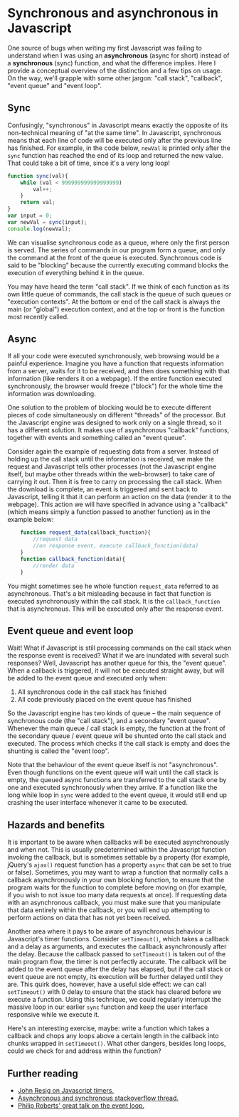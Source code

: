 # Synchronous and asynchronous in Javascript

One source of bugs when writing my first Javascript was failing to understand when I was using an **asynchronous** (async for short) instead of a **synchronous** (sync) function, and what the difference implies. Here I provide a conceptual overview of the distinction and a few tips on usage. On the way, we'll grapple with some other jargon: "call stack", "callback", "event queue" and "event loop".

## Sync

Confusingly, "synchronous" in Javascript means exactly the opposite of its non-technical meaning of "at the same time". In Javascript, synchronous means that each line of code will be executed only after the previous line has finished. For example, in the code below, `newVal` is printed only after the `sync` function has reached the end of its loop and returned the new value. That could take a bit of time, since it's a very long loop!

```javascript
function sync(val){
	while (val < 999999999999999999)
		val++;
	}
	return val;
}
var input = 0;
var newVal = sync(input);
console.log(newVal);
```

We can visualise synchronous code as a queue, where only the first person is served. The series of commands in our program form a queue, and only the command at the front of the queue is executed. Synchronous code is said to be "blocking" because the currently executing command blocks the execution of everything behind it in the queue. 

You may have heard the term "call stack". If we think of each function as its own little queue of commands, the call stack is the queue of such queues or "execution contexts". At the bottom or end of the call stack is always the main (or "global") execution context, and at the top or front is the function most recently called.

## Async

If all your code were executed synchronously, web browsing would be a painful experience. Imagine you have a function that requests information from a server, waits for it to be received, and then does something with that information (like renders it on a webpage). If the entire function executed synchronously, the browser would freeze ("block") for the whole time the information was downloading.

One solution to the problem of blocking would be to execute different pieces of code simultaneously on different "threads" of the processor. But the Javascript engine was designed to work only on a single thread, so it has a different solution. It makes use of asynchronous "callback" functions, together with events and something called an "event queue".

Consider again the example of requesting data from a server. Instead of holding up the call stack until the information is received, we make the request and Javascript tells other processes (not the Javascript engine itself, but maybe other threads within the web-browser) to take care of carrying it out. Then it is free to carry on processing the call stack. When the download is complete, an event is triggered and sent back to Javascript, telling it that it can perform an action on the data (render it to the webpage). This action we will have specified in advance using a "callback" (which means simply a function passed to another function) as in the example below:

```javascript
	function request_data(callback_function){
		//request data
		//on response event, execute callback_function(data)
	}
	function callback_function(data){
		//render data
	}
```

You might sometimes see he whole function `request_data` referred to as asynchronous. That's a bit misleading because in fact that function is executed synchronously within the call stack. It is the `callback_function` that is asynchronous. This will be executed only after the response event.

## Event queue and event loop

Wait! What if Javascript is still processing commands on the call stack when the response event is received? What if we are inundated with several such responses? Well, Javascript has another queue for this, the "event queue". When a callback is triggered, it will not be executed straight away, but will be added to the event queue and executed only when:

1. All synchronous code in the call stack has finished
2. All code previously placed on the event queue has finished

So the Javascript engine has two kinds of queue – the main sequence of synchronous code (the "call stack"), and a secondary "event queue". Whenever the main queue / call stack is empty, the function at the front of the secondary queue / event queue will be shunted onto the call stack and executed. The process which checks if the call stack is empty and does the shunting is called the "event loop". 

Note that the behaviour of the event queue itself is not "asynchronous". Even though functions on the event queue will wait until the call stack is empty, the queued async functions are transferred to the call stack one by one and executed synchronously when they arrive. If a function like the long while loop in `sync` were added to the event queue, it would still end up crashing the user interface whenever it came to be executed.

## Hazards and benefits

It is important to be aware when callbacks will be executed asynchronously and when not. This is usually predetermined within the Javascript function invoking the callback, but is sometimes settable by a property (for example, jQuery's `ajax()` request function has a property `async` that can be set to true or false). Sometimes, you may want to wrap a function that normally calls a callback asynchronously in your own blocking function, to ensure that the program waits for the function to complete before moving on (for example, if you wish to not issue too many data requests at once). If requesting data with an asynchronous callback, you must make sure that you manipulate that data entirely within the callback, or you will end up attempting to perform actions on data that has not yet been received.

Another area where it pays to be aware of asynchronous behaviour is Javascript's timer functions. Consider `setTimeout()`, which takes a callback and a delay as arguments, and executes the callback asynchronously after the delay. Because the callback passed to `setTimeout()` is taken out of the main program flow, the timer is not perfectly accurate. The callback will be added to the event queue after the delay has elapsed, but if the call stack or event queue are not empty, its execution will be further delayed until they are. This quirk does, however, have a useful side effect: we can call `setTimeout()` with 0 delay to ensure that the stack has cleared before we execute a function. Using this technique, we could regularly interrupt the massive loop in our earlier `sync` function and keep the user interface responsive while we execute it. 

Here's an interesting exercise, maybe: write a function which takes a callback and chops any loops above a certain length in the callback into chunks wrapped in `setTimeout()`. What other dangers, besides long loops, could we check for and address within the function?

## Further reading
* [John Resig on Javascript timers.](http://ejohn.org/blog/how-javascript-timers-work/)
* [Asynchronous and synchronous stackoverflow thread.](http://stackoverflow.com/questions/748175/asynchronous-vs-synchronous-execution-what-does-it-really-mean)
* [Philip Roberts' great talk on the event loop.](http://2014.jsconf.eu/speakers/philip-roberts-what-the-heck-is-the-event-loop-anyway.html)